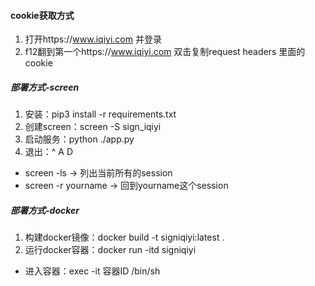 #### cookie获取方式
1. 打开https://www.iqiyi.com 并登录
2. f12翻到第一个https://www.iqiyi.com 双击复制request headers 里面的cookie

##### 部署方式-screen
1. 安装：pip3 install -r requirements.txt
2. 创建screen：screen -S sign_iqiyi
3. 启动服务：python ./app.py
4. 退出：^ A D

- screen -ls         -> 列出当前所有的session
- screen -r yourname -> 回到yourname这个session

##### 部署方式-docker
1. 构建docker镜像：docker build -t signiqiyi:latest .
2. 运行docker容器：docker run -itd signiqiyi

- 进入容器：exec -it 容器ID /bin/sh
